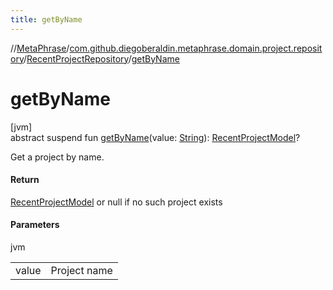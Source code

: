 ```yaml
---
title: getByName
---
```

//[MetaPhrase](../../../index.html)/[com.github.diegoberaldin.metaphrase.domain.project.repository](../index.html)/[RecentProjectRepository](index.html)/[getByName](get-by-name.html)



# getByName



[jvm]\
abstract suspend fun [getByName](get-by-name.html)(value: [String](https://kotlinlang.org/api/latest/jvm/stdlib/kotlin/-string/index.html)): [RecentProjectModel](../../com.github.diegoberaldin.metaphrase.domain.project.data/-recent-project-model/index.html)?



Get a project by name.



#### Return



[RecentProjectModel](../../com.github.diegoberaldin.metaphrase.domain.project.data/-recent-project-model/index.html) or null if no such project exists



#### Parameters


jvm

| | |
|---|---|
| value | Project name |




